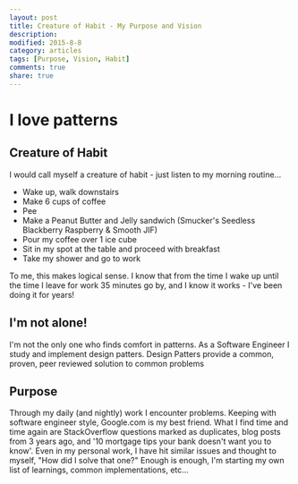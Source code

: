 ```yaml
---
layout: post
title: Creature of Habit - My Purpose and Vision
description: 
modified: 2015-8-8
category: articles
tags: [Purpose, Vision, Habit]
comments: true
share: true
---
```


# I love patterns

## Creature of Habit

I would call myself a creature of habit - just listen to my morning routine...

* Wake up, walk downstairs
* Make 6 cups of coffee
* Pee
* Make a Peanut Butter and Jelly sandwich (Smucker's Seedless Blackberry Raspberry & Smooth JIF)
* Pour my coffee over 1 ice cube
* Sit in my spot at the table and proceed with breakfast
* Take my shower and go to work

To me, this makes logical sense.  I know that from the time I wake up until the time I leave 
for work 35 minutes go by, and I know it works - I've been doing it for years!

## I'm not alone!

I'm not the only one who finds comfort in patterns.  As a Software Engineer I study and 
implement design patters.  Design Patters provide a common, proven, peer reviewed solution 
to common problems

## Purpose

Through my daily (and nightly) work I encounter problems.  Keeping with software engineer 
style, Google.com is my best friend.  What I find time and time again are StackOverflow 
questions marked as duplicates, blog posts from 3 years ago, and '10 mortgage tips your 
bank doesn't want you to know'.  Even in my personal work, I have hit similar issues and 
thought to myself, "How did I solve that one?"  Enough is enough, I'm starting my own 
list of learnings, common implementations, etc... 